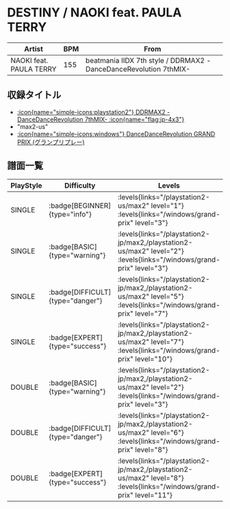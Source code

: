 # DESTINY / NAOKI feat. PAULA TERRY

|Artist|BPM|From|
|------|---|----|
|NAOKI feat. PAULA TERRY|155|beatmania IIDX 7th style / DDRMAX2 -DanceDanceRevolution 7thMIX-|

## 収録タイトル

- [:icon{name="simple-icons:playstation2"} DDRMAX2 -DanceDanceRevolution 7thMIX- :icon{name="flag:jp-4x3"}](/playstation2-jp/max2)
- "max2-us"
- [:icon{name="simple-icons:windows"} DanceDanceRevolution GRAND PRIX (グランプリプレー)](/windows/grand-prix)

## 譜面一覧

|PlayStyle|Difficulty|Levels|Notes|Movie|
|---------|----------|------|-----|-----|
|SINGLE| :badge[BEGINNER]{type="info"}| :levels{links="/playstation2-us/max2" level="1"} :levels{links="/windows/grand-prix" level="3"}|115/0||
|SINGLE| :badge[BASIC]{type="warning"}| :levels{links="/playstation2-jp/max2,/playstation2-us/max2" level="2"} :levels{links="/windows/grand-prix" level="3"}|116/0||
|SINGLE| :badge[DIFFICULT]{type="danger"}| :levels{links="/playstation2-jp/max2,/playstation2-us/max2" level="5"} :levels{links="/windows/grand-prix" level="7"}|239/16||
|SINGLE| :badge[EXPERT]{type="success"}| :levels{links="/playstation2-jp/max2,/playstation2-us/max2" level="7"} :levels{links="/windows/grand-prix" level="10"}|322/8||
|DOUBLE| :badge[BASIC]{type="warning"}| :levels{links="/playstation2-jp/max2,/playstation2-us/max2" level="2"} :levels{links="/windows/grand-prix" level="3"}|147/5||
|DOUBLE| :badge[DIFFICULT]{type="danger"}| :levels{links="/playstation2-jp/max2,/playstation2-us/max2" level="6"} :levels{links="/windows/grand-prix" level="8"}|268/2||
|DOUBLE| :badge[EXPERT]{type="success"}| :levels{links="/playstation2-jp/max2,/playstation2-us/max2" level="8"} :levels{links="/windows/grand-prix" level="11"}|336/4||
